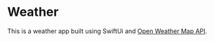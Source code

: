 # Weather



This is a weather app built using SwiftUi and [Open Weather Map API](https://openweathermap.org/). 

